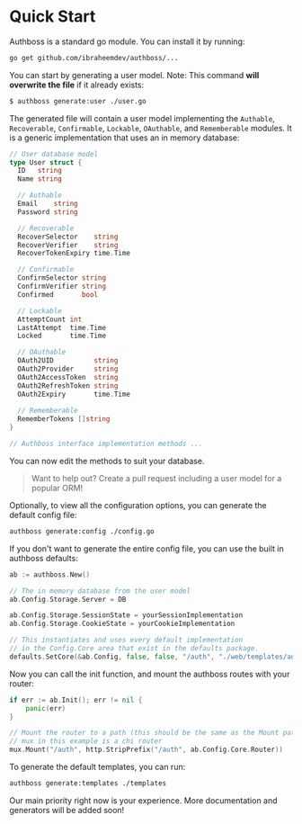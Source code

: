 # Quick Start

Authboss is a standard go module. You can install it by running:

```bash
go get github.com/ibraheemdev/authboss/...
```
You can start by generating a user model. Note: This command **will overwrite the file** if it already exists:

```bash
$ authboss generate:user ./user.go
```

The generated file will contain a user model implementing the `Authable`, `Recoverable`, `Confirmable`, `Lockable`, `OAuthable`, and `Rememberable` modules. It is a generic implementation that uses an in memory database: 

```go
// User database model
type User struct {
  ID   string
  Name string

  // Authable
  Email    string
  Password string

  // Recoverable
  RecoverSelector    string
  RecoverVerifier    string
  RecoverTokenExpiry time.Time

  // Confirmable
  ConfirmSelector string
  ConfirmVerifier string
  Confirmed       bool

  // Lockable
  AttemptCount int
  LastAttempt  time.Time
  Locked       time.Time

  // OAuthable
  OAuth2UID          string
  OAuth2Provider     string
  OAuth2AccessToken  string
  OAuth2RefreshToken string
  OAuth2Expiry       time.Time
    
  // Rememberable
  RememberTokens []string
}

// Authboss interface implementation methods ...
```

You can now edit the methods to suit your database.

> Want to help out? Create a pull request including a user model for a popular ORM!

Optionally, to view all the configuration options, you can generate the default config file:

```bash
authboss generate:config ./config.go
```

If you don't want to generate the entire config file, you can use the 
built in authboss defaults:

```go
ab := authboss.New()

// The in memory database from the user model
ab.Config.Storage.Server = DB

ab.Config.Storage.SessionState = yourSessionImplementation
ab.Config.Storage.CookieState = yourCookieImplementation

// This instantiates and uses every default implementation
// in the Config.Core area that exist in the defaults package.
defaults.SetCore(&ab.Config, false, false, "/auth", "./web/templates/authboss")
```

Now you can call the init function, and mount the authboss routes with your router:

```go
if err := ab.Init(); err != nil {
    panic(err)
}

// Mount the router to a path (this should be the same as the Mount path above)
// mux in this example is a chi router
mux.Mount("/auth", http.StripPrefix("/auth", ab.Config.Core.Router))
```

To generate the default templates, you can run:

```bash
authboss generate:templates ./templates
```

Our main priority right now is your experience. More documentation and generators will be added soon!
